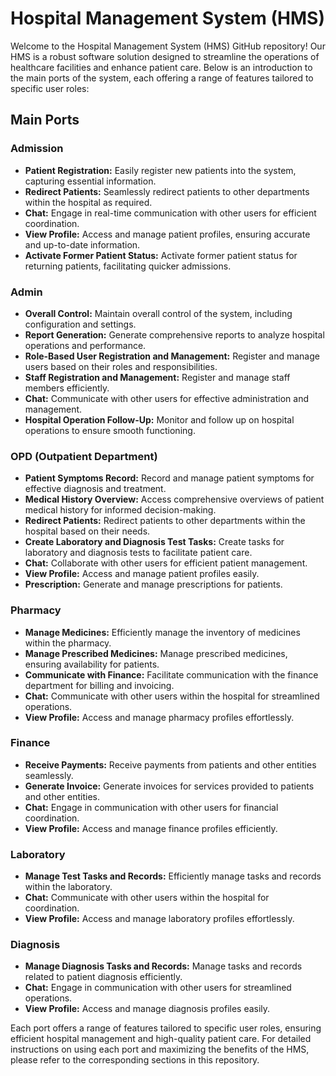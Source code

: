 # Hospital Management System (HMS)

Welcome to the Hospital Management System (HMS) GitHub repository! Our HMS is a robust software solution designed to streamline the operations of healthcare facilities and enhance patient care. Below is an introduction to the main ports of the system, each offering a range of features tailored to specific user roles:

## Main Ports

### Admission
- **Patient Registration:** Easily register new patients into the system, capturing essential information.
- **Redirect Patients:** Seamlessly redirect patients to other departments within the hospital as required.
- **Chat:** Engage in real-time communication with other users for efficient coordination.
- **View Profile:** Access and manage patient profiles, ensuring accurate and up-to-date information.
- **Activate Former Patient Status:** Activate former patient status for returning patients, facilitating quicker admissions.

### Admin
- **Overall Control:** Maintain overall control of the system, including configuration and settings.
- **Report Generation:** Generate comprehensive reports to analyze hospital operations and performance.
- **Role-Based User Registration and Management:** Register and manage users based on their roles and responsibilities.
- **Staff Registration and Management:** Register and manage staff members efficiently.
- **Chat:** Communicate with other users for effective administration and management.
- **Hospital Operation Follow-Up:** Monitor and follow up on hospital operations to ensure smooth functioning.

### OPD (Outpatient Department)
- **Patient Symptoms Record:** Record and manage patient symptoms for effective diagnosis and treatment.
- **Medical History Overview:** Access comprehensive overviews of patient medical history for informed decision-making.
- **Redirect Patients:** Redirect patients to other departments within the hospital based on their needs.
- **Create Laboratory and Diagnosis Test Tasks:** Create tasks for laboratory and diagnosis tests to facilitate patient care.
- **Chat:** Collaborate with other users for efficient patient management.
- **View Profile:** Access and manage patient profiles easily.
- **Prescription:** Generate and manage prescriptions for patients.

### Pharmacy
- **Manage Medicines:** Efficiently manage the inventory of medicines within the pharmacy.
- **Manage Prescribed Medicines:** Manage prescribed medicines, ensuring availability for patients.
- **Communicate with Finance:** Facilitate communication with the finance department for billing and invoicing.
- **Chat:** Communicate with other users within the hospital for streamlined operations.
- **View Profile:** Access and manage pharmacy profiles effortlessly.

### Finance
- **Receive Payments:** Receive payments from patients and other entities seamlessly.
- **Generate Invoice:** Generate invoices for services provided to patients and other entities.
- **Chat:** Engage in communication with other users for financial coordination.
- **View Profile:** Access and manage finance profiles efficiently.

### Laboratory
- **Manage Test Tasks and Records:** Efficiently manage tasks and records within the laboratory.
- **Chat:** Communicate with other users within the hospital for coordination.
- **View Profile:** Access and manage laboratory profiles effortlessly.

### Diagnosis
- **Manage Diagnosis Tasks and Records:** Manage tasks and records related to patient diagnosis efficiently.
- **Chat:** Engage in communication with other users for streamlined operations.
- **View Profile:** Access and manage diagnosis profiles easily.

Each port offers a range of features tailored to specific user roles, ensuring efficient hospital management and high-quality patient care. For detailed instructions on using each port and maximizing the benefits of the HMS, please refer to the corresponding sections in this repository.

